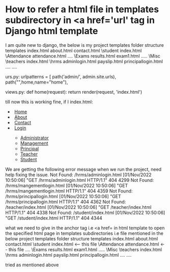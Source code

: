 
# How to refer a html file in templates subdirectory in <a href='url' tag in Django html template

I am quite new to django, the below is my project templates folder structure
 templates
    index.html
    about.html
    contact.html
    \student
       index.html
       \Attendance
           attendance.html
           ....
       \Exams
           results.html
           exam1.html
           .....
       \Misc
    \teachers
        index.html
    \hrms
        adminlogin.html
        payslip.html
        principallogin.html
        ....
        ....

urs.py:
urlpatterns = [
    path('admin/', admin.site.urls),
    path("",home,name="home"),

views.py:
def home(request):
    return render(request, 'index.html')

till now this is working fine, if I
index.html:
<!DOCTYPE html>
<html lang="en">
<head>
    <meta charset="UTF-8">
    <title>Title</title>
</head>
    <body>
        <div class="u-custom-menu u-nav-container">
            <ul class="u-nav u-spacing-30 u-unstyled u-nav-1"><li class="u-nav-item"><a class="u-border-0 u-border-no-bottom u-border-no-left u-border-no-right u-border-no-top u-button-style u-nav-link u-text-active-palette-1-base u-text-grey-90 u-text-hover-palette-1-base" href="{% url 'home' %}" style="padding: 20px 5px;">Home</a>
            </li><li class="u-nav-item"><a class="u-border-0 u-border-no-bottom u-border-no-left u-border-no-right u-border-no-top u-button-style u-nav-link u-text-active-palette-1-base u-text-grey-90 u-text-hover-palette-1-base" href="about.html" style="padding: 20px 5px;">About</a>
            </li><li class="u-nav-item"><a class="u-border-0 u-border-no-bottom u-border-no-left u-border-no-right u-border-no-top u-button-style u-nav-link u-text-active-palette-1-base u-text-grey-90 u-text-hover-palette-1-base" href="contact.html" style="padding: 20px 5px;">Contact</a>
            </li><li class="u-nav-item"><a class="u-border-0 u-border-no-bottom u-border-no-left u-border-no-right u-border-no-top u-button-style u-nav-link u-text-active-palette-1-base u-text-grey-90 u-text-hover-palette-1-base" href="" style="padding: 20px 5px;">Login</a>
                <div class="level-2 u-nav-popup u-white u-nav-popup-1">
                    <ul class="u-h-spacing-20 u-nav u-popupmenu-items u-unstyled u-v-spacing-10 u-nav-2">
                        <li class="u-nav-item"><a class="u-button-style u-nav-link" href="/hrms/adminlogin.html">Administrator</a></li>
                        <li class="u-nav-item"><a class="u-button-style u-nav-link" href="/hrms/mangementlogin.html">Management</a></li>
                        <li class="u-nav-item"><a class="u-button-style u-nav-link" href="/hrms/principallogin.html">Principal</a></li>
                        <li class="u-nav-item"><a class="u-button-style u-nav-link" href="/teacher/index.html">Teacher</a></li>
                        <li class="u-nav-item"><a class="u-button-style u-nav-link" href="/student/index.html">Student</a></li>
                    </ul>
                </div>
            </li>
            </ul>
        </div>
    </body>
</html>

We are getting the following error message when we run the project, need help fixing the issue.
Not Found: /hrms/adminlogin.html
[01/Nov/2022 10:50:06] "GET /hrms/adminlogin.html HTTP/1.1" 404 4299
Not Found: /hrms/mangementlogin.html
[01/Nov/2022 10:50:06] "GET /hrms/mangementlogin.html HTTP/1.1" 404 4359
Not Found: /hrms/principallogin.html
[01/Nov/2022 10:50:06] "GET /hrms/principallogin.html HTTP/1.1" 404 4362
Not Found: /teacher/index.html
[01/Nov/2022 10:50:06] "GET /teacher/index.html HTTP/1.1" 404 4338
Not Found: /student/index.html
[01/Nov/2022 10:50:06] "GET /student/index.html HTTP/1.1" 404 4344

what we need to give in the anchor tag i.e <a href= in html template to open the specified html page in templates subdirectories i.e file mentioned in the below project templates folder structure
 templates
    index.html
    about.html
    contact.html
    \student
       index.html            <-- this file
       \Attendance
           attendance.html   <-- this file
           ....
       \Exams
           results.html
           exam1.html
           .....
       \Misc
    \teachers
        index.html
    \hrms
        adminlogin.html
        payslip.html
        principallogin.html
        ....
        ....

tried as mentioned above

        